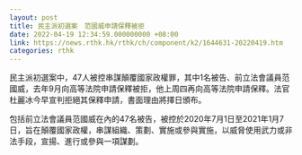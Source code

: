 ```yaml
---
layout: post
title: 民主派初選案　范國威申請保釋被拒
date: 2022-04-19 12:34:59.000000000 +08:00
link: https://news.rthk.hk/rthk/ch/component/k2/1644631-20220419.htm
categories: rthk
---
```


民主派初選案中，47人被控串謀顛覆國家政權罪，其中1名被告、前立法會議員范國威，去年9月向高等法院申請保釋被拒，他上周四再向高等法院申請保釋。法官杜麗冰今早宣判拒絕其保釋申請，書面理由將擇日頒布。

包括前立法會議員范國威在內的47名被告，被控於2020年7月1日至2021年1月7日，旨在顛覆國家政權，串謀組織、策劃、實施或參與實施，以威脅使用武力或非法手段，宣揚、進行或參與一項謀劃。
